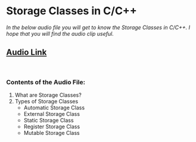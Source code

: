 # Storage Classes in C/C++
 *In the below audio file you will get to know the Storage Classes in C/C++.*
  *I hope that you will find the audio clip useful.*
<br>
## [Audio Link](https://drive.google.com/file/d/1njzh75I11yKrGcWjVKXUIDw-popa_mf4/view?usp=sharing)
<br>

### Contents of the Audio File:
1. What are Storage Classes?
2. Types of Storage Classes
   - Automatic Storage Class
   - External Storage Class
   - Static Storage Class
   - Register Storage Class
   - Mutable Storage Class
   
<br>
